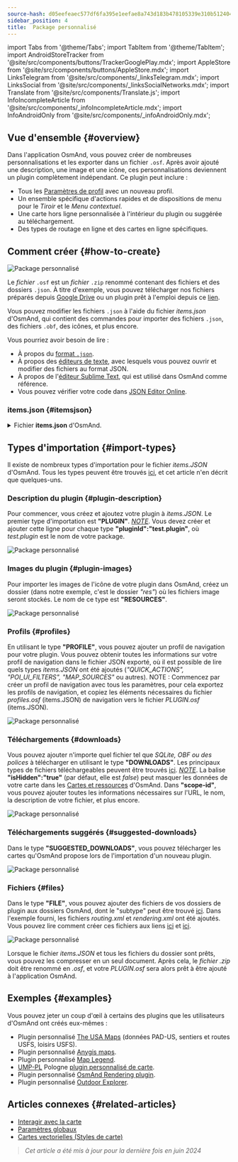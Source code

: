 ```yaml
---
source-hash: d05eefeaec577df6fa395e1eefae8a743d183b478105339e310b512404826bb7
sidebar_position: 4
title:  Package personnalisé
---
```


import Tabs from '@theme/Tabs';
import TabItem from '@theme/TabItem';
import AndroidStoreTracker from '@site/src/components/buttons/TrackerGooglePlay.mdx';
import AppleStore from '@site/src/components/buttons/AppleStore.mdx';
import LinksTelegram from '@site/src/components/_linksTelegram.mdx';
import LinksSocial from '@site/src/components/_linksSocialNetworks.mdx';
import Translate from '@site/src/components/Translate.js';
import InfoIncompleteArticle from '@site/src/components/_infoIncompleteArticle.mdx';
import InfoAndroidOnly from '@site/src/components/_infoAndroidOnly.mdx';


## Vue d'ensemble {#overview}

Dans l'application OsmAnd, vous pouvez créer de nombreuses personnalisations et les exporter dans un fichier `.osf`. Après avoir ajouté une description, une image et une icône, ces personnalisations deviennent un plugin complètement indépendant. Ce plugin peut inclure :

- Tous les [Paramètres de profil](../personal/profiles.md) avec un nouveau profil.
- Un ensemble spécifique d'actions rapides et de dispositions de menu pour le *Tiroir* et le *Menu contextuel*.
- Une carte hors ligne personnalisée à l'intérieur du plugin ou suggérée au téléchargement.
- Des types de routage en ligne et des cartes en ligne spécifiques.


## Comment créer {#how-to-create}

![Package personnalisé](@site/static/img/plugins/custom/1.jpg)

Le *fichier* `.osf` est un *fichier* `.zip` renommé contenant des fichiers et des dossiers `.json`. À titre d'exemple, vous pouvez télécharger nos fichiers préparés depuis [Google Drive](https://drive.google.com/drive/folders/1wDPGThkdRi9_3UrCKROgt49qi-1gM6jk?usp=sharing) ou un plugin prêt à l'emploi depuis ce [lien](https://drive.google.com/open?id=1efZ01uAIL27aTQLLoTl8KYH-ts_WSRSe).

Vous pouvez modifier les fichiers `.json` à l'aide du fichier *items.json* d'OsmAnd, qui contient des commandes pour importer des fichiers `.json`, des fichiers `.obf`, des icônes, et plus encore.

Vous pourriez avoir besoin de lire :

- À propos du [format `.json`](https://en.wikipedia.org/wiki/JSON).
- À propos des [éditeurs de texte](https://en.wikipedia.org/wiki/List_of_text_editors), avec lesquels vous pouvez ouvrir et modifier des fichiers au format JSON.
- À propos de l'[éditeur Sublime Text](https://en.wikipedia.org/wiki/Sublime_Text), qui est utilisé dans OsmAnd comme référence.
- Vous pouvez vérifier votre code dans [JSON Editor Online](https://jsoneditoronline.org/).


### items.json {#itemsjson}

<details>
<summary> Fichier <b>items.json</b> d'OsmAnd. </summary>

```
{
   "version":1,
   "items":[

      {
         "type":"PLUGIN",
         "pluginId":"test.plugin",
         "version" : 1,
         "icon": {
             "" : "@plugin-id.png"

         },
         "image": {
             "" :"@plugin-image.webp"
         },
         "name":{
            "":"Test Plugin",
            "ru":"Test Plugin: RU language"
         },
         "description":{
            "":"This package is a test package and displays test information.",
            "ru":"This package is a test package and displays test information. RU language."
         }
      },

      {
         "type":"RESOURCES",
         "pluginId":"test.plugin",
         "file":"res"
      },


      {
         "type":"DOWNLOADS",
         "pluginId":"test.plugin",
         "items":[
            {
               "path":"test",
               "name":{
                  "":"My offline maps",
                  "ru":"RU: My offline maps"
               },
               "icon":{
                  "":"ic_world_globe_dark"
               },
               "header-color":"#002E64",
               "description":{
                  "text":{
                     "":"This package is a collection of online and offline map sources of various types.",
                     "ru":"RU: This package is a collection of online and offline map sources of various types."
                  },
                  "button":[
                     {
                        "":"Telegram chat OsmAnd",
                        "url":"https:\/\/t.me\/OsmAndMaps"
                     }
                  ]
               }
            },
            {
               "scope-id":"offline-maps",
               "path":"test/Waterway",
               "header-color":"#002E64",
               "name":{
                  "":"Waterway",
                  "ru":"RU: waterway"
               },
               "icon":{
                  "":"ic_world_globe_dark"
               },
               "items":[
                  {
                     "name":{
                        "":"Offline Waterway map SA",
                        "ru":"RU: Offline Waterway map SA"
                     },
                     "filename":"waterway.obf.zip",
                     "type":"map",
                     "isHidden":"true",
                     "timestamp":1582994500,
                     "containerSize":28195301,
                     "contentSize":28195301,
                     "description":{
                        "text":{
                           "":"Zoom min: 0<br />Zoom max: 19<br />Countries: SA",
                           "ru":"RU: Zoom min: 0<br />Zoom max: 19<br />Countries: SA"
                        },
                        "image":[
                           "https://drive.google.com/uc?id=16HjUHsSWNgeQI0bmuup9ohpyrg6rWkHH&export=download"
                        ]
                     },
                     "downloadurl":"https://drive.google.com/uc?id=10iP2VZexHtHC0QLhACZ1QoEy-duNN5Wg&export=download",
                     "firstsubname":{
                        "":"Waterway",
                        "ru":"RU: Waterway"
                     },
                     "secondsubname":{
                        "":"",
                        "ru":""
                     }
                }
           ]
        }]
    },

      {
         "type":"PROFILE",
         "pluginId":"test.plugin",
         "file":"bicycle_test.json",
         "appMode":{
            "iconColor":"RED",
            "iconName":"ic_action_motorcycle_dark",
            "locIcon":"BENTLEY",
            "navIcon":"BENTLEY",
            "order":32,
            "parent":"bicycle",
            "stringKey":"bicycle_test",
            "userProfileName" : "Test Prof"
         },
         "prefs" : {
            "drawer_logo": { "" : "@logo.png"},
            "drawer_url" : { "" : "https://osmand.net"},
            "drawer_items" : { "hidden" : ["dashboard"], "order" : ["map_markers", "my_places", "search"] },
            "context_menu_items" : {},
            "configure_map_items" : {},
            "route_service":"OSMAND",
            "renderer":"test-rendering.render.xml",
            "routing_profile":"routing-test.xml/test-car"
        }
      },

      {
         "type":"FILE",
         "pluginId":"test.plugin",
         "subtype" : "rendering_style",
         "file":"\/rendering\/test-rendering.render.xml"
      },

      {
         "type":"FILE",
         "pluginId":"test.plugin",
         "subtype" : "routing_config",
         "file":"\/routing\/routing-test.xml"
      },

      {
         "type":"SUGGESTED_DOWNLOADS",
         "pluginId":"test.plugin",
         "comment-1" : "search-type are latlon (closest by latlon), worldregion (by boundaries if name matches worldRegion downloadName as we do for default types), by default natural order, limit finds first N elements",
         "comment-2" : "predefined scope-id are @type of indexes.xml map, srtm_map, road_map, wikimap, wikivoyage, hillshade, slope, fonts, voice, depth ",
         "comment-3" : "names filters ignore case by name.contains(filterName)",
         "items": [{
             "scope-id" : "test-downloads",
             "limit" : 1,
             "search-type" : "latlon"
         }, {
             "scope-id" : "road_map",
             "names" : [
                 "Poland_lesser-poland_europe_2.obf.zip", "netherlands_noord-holland_europe"]
         }, {
             "scope-id" : "wikimap",
             "search-type" : "worldregion"
         }]
      },

      {
         "type":"NAVIGATION_ICONS",
         "pluginId":"test.plugin",
         "items" : [{
            "locationIcon": {
                 "" : "@bentley-car.png"
            },
            "locationIconId": "BENTLEY",
            "navigationIcon": {
                 "" : "@bentley-car-moving.png"
            },
            "navigationIconId": "BENTLEY"
         }]
      },

      {
         "type":"QUICK_ACTIONS",
         "pluginId":"test.plugin",
         "items": [{
            "name": "Test quick action",
            "actionType": "osmbug.add",
            "params": "{\"dialog\":\"false\",\"message\":\"Message\"}"
          }]
      },

      {
         "type":"POI_UI_FILTERS",
         "pluginId":"test.plugin",
          "items": [{
                "name": "Test Search",
                "filterId": "test_search",
                "acceptedTypes": "{\"sustenance\":[\"bar\",\"alpine_hut\"]}"
            }]
      },

      {
         "type":"MAP_SOURCES",
         "pluginId":"test.plugin",
         "items": [{
            "sql": false,
            "name": "OsmAnd (test)",
            "minZoom": 1,
            "maxZoom": 19,
            "url": "https:\/\/tile.osmand.net\/hd\/{0}\/{1}\/{2}.png",
            "ellipsoid": false,
            "inverted_y": false,
            "timesupported": false,
            "expire": -1,
            "inversiveZoom": false,
            "ext": ".png",
            "tileSize": 512,
            "bitDensity": 8,
            "avgSize": 18000
        }]
      }
   ]
}
```

</details>


## Types d'importation {#import-types}

Il existe de nombreux types d'importation pour le fichier *items.JSON* d'OsmAnd. Tous les types peuvent être trouvés [ici](https://github.com/osmandapp/Osmand/blob/r3.7/OsmAnd/src/net/osmand/plus/settings/backend/SettingsHelper.java#L133), et cet article n'en décrit que quelques-uns.

### Description du plugin {#plugin-description}

Pour commencer, vous créez et ajoutez votre plugin à *items.JSON*. Le premier type d'importation est **"PLUGIN"**.
   *<u>NOTE</u>*. Vous devez créer et ajouter cette ligne pour chaque type **"pluginId":"test.plugin"**, où *test.plugin* est le nom de votre package.

   ![Package personnalisé](@site/static/img/plugins/custom/2.jpg)

### Images du plugin {#plugin-images}

Pour importer les images de l'icône de votre plugin dans OsmAnd, créez un dossier (dans notre exemple, c'est le dossier *"res"*) où les fichiers image seront stockés. Le nom de ce type est **"RESOURCES"**.

   ![Package personnalisé](@site/static/img/plugins/custom/4.jpg)


### Profils {#profiles}

En utilisant le type **"PROFILE"**, vous pouvez ajouter un profil de navigation pour votre plugin. Vous pouvez obtenir toutes les informations sur votre profil de navigation dans le fichier JSON exporté, où il est possible de lire quels types *items.JSON* ont été ajoutés (*"QUICK_ACTIONS", "POI_UI_FILTERS", "MAP_SOURCES"* ou autres).
NOTE : Commencez par créer un profil de navigation avec tous les paramètres, pour cela exportez les profils de navigation, et copiez les éléments nécessaires du fichier *profiles.osf* (items.JSON) de navigation vers le fichier *PLUGIN.osf* (items.JSON).

   ![Package personnalisé](@site/static/img/plugins/custom/6.jpg)

### Téléchargements {#downloads}

Vous pouvez ajouter n'importe quel fichier tel que *SQLite, OBF ou des polices* à télécharger en utilisant le type **"DOWNLOADS"**. Les principaux types de fichiers téléchargeables peuvent être trouvés [ici](https://github.com/osmandapp/Osmand/blob/master/OsmAnd/src/net/osmand/plus/download/DownloadActivityType.java#L33).
   *<u>NOTE</u>*. La balise **"isHidden":"true"** (par défaut, elle est *false*) peut masquer les données de votre carte dans les [Cartes et ressources](../personal/maps-resources.md#local) d'OsmAnd. Dans **"scope-id"**, vous pouvez ajouter toutes les informations nécessaires sur l'URL, le nom, la description de votre fichier, et plus encore.

   ![Package personnalisé](@site/static/img/plugins/custom/3.jpg)

### Téléchargements suggérés {#suggested-downloads}

Dans le type **"SUGGESTED_DOWNLOADS"**, vous pouvez télécharger les cartes qu'OsmAnd propose lors de l'importation d'un nouveau plugin.

   ![Package personnalisé](@site/static/img/plugins/custom/7.jpg)

### Fichiers {#files}

 Dans le type **"FILE"**, vous pouvez ajouter des fichiers de vos dossiers de plugin aux dossiers OsmAnd, dont le "subtype" peut être trouvé [ici](https://github.com/osmandapp/Osmand/blob/r3.7/OsmAnd/src/net/osmand/plus/settings/backend/SettingsHelper.java#L1312). Dans l'exemple fourni, les fichiers *routing.xml* et *rendering.xml* ont été ajoutés. Vous pouvez lire comment créer ces fichiers aux liens [ici](https://github.com/osmandapp/OsmAnd-resources/blob/master/routing/routing.xml) et [ici](https://github.com/osmandapp/OsmAnd-resources/tree/master/rendering_styles).

   ![Package personnalisé](@site/static/img/plugins/custom/8.jpg)

Lorsque le fichier *items.JSON* et tous les fichiers du dossier sont prêts, vous pouvez les compresser en un seul document. Après cela, le *fichier .zip* doit être renommé en *.osf*, et votre *PLUGIN.osf* sera alors prêt à être ajouté à l'application OsmAnd.


## Exemples {#examples}

Vous pouvez jeter un coup d'œil à certains des plugins que les utilisateurs d'OsmAnd ont créés eux-mêmes :

 - Plugin personnalisé [The USA Maps](https://osmand.net/uploads/plugins/us.maps/2/us.maps-2.osf) (données PAD-US, sentiers et routes USFS, loisirs USFS).
 - Plugin personnalisé [Anygis maps](https://osmand.net/uploads/plugins/ru.anygis.plugin/2/ru.anygis.plugin-2.osf).
 - Plugin personnalisé [Map Legend](https://osmand.net/uploads/plugins/legend.plugin/1/legend.plugin-1.osf).
 - [UMP-PL](https://ump.waw.pl/) Pologne [plugin personnalisé de carte](https://osmand.net/uploads/plugins/UMP_map.plugin/1/UMP_map.plugin-1.osf).
 - Plugin personnalisé [OsmAnd Rendering plugin](https://osmand.net/uploads/plugins/osmand.rendering.plugin/1/osmand.rendering.plugin-1.osf).
 - Plugin personnalisé [Outdoor Explorer](https://osmand.net/uploads/plugins/outdoor-explorer.plugin/1/outdoor-explorer.plugin-1.osf).


## Articles connexes {#related-articles}

- [Interagir avec la carte](../../user/map/interact-with-map.md)
- [Paramètres globaux](../../user/personal/global-settings.md)
- [Cartes vectorielles (Styles de carte)](../../user/map/vector-maps.md)

 > *Cet article a été mis à jour pour la dernière fois en juin 2024*